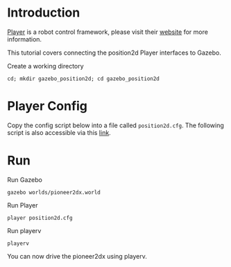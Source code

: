# Introduction

[Player](http://playerstage.sourceforge.net) is a robot control framework,
please visit their [website](http://playerstage.sourceforge.net) for more
information.

This tutorial covers connecting the position2d Player interfaces to Gazebo. 

Create a working directory

~~~
cd; mkdir gazebo_position2d; cd gazebo_position2d
~~~

# Player Config

Copy the config script below into a file called `position2d.cfg`. The following script is also accessible via this [link](https://bitbucket.org/osrf/gazebo/raw/default/examples/player/position2d/position2d.cfg).

<include
src='https://bitbucket.org/osrf/gazebo/raw/default/examples/player/position2d/position2d.cfg'/>

# Run

Run Gazebo

~~~
gazebo worlds/pioneer2dx.world
~~~

Run Player

~~~
player position2d.cfg
~~~

Run playerv

~~~
playerv
~~~

You can now drive the pioneer2dx using playerv.
